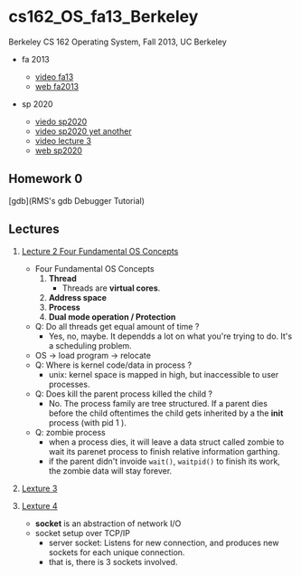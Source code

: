 # cs162_OS_fa13_Berkeley
Berkeley CS 162 Operating System, Fall 2013, UC Berkeley

- fa 2013
    - [video fa13](https://www.youtube.com/watch?v=hry_qqXLej8&list=PLRdybCcWDFzCag9A0h1m9QYaujD0xefgM)
    - [web fa2013](https://inst.eecs.berkeley.edu/~cs162/fa13/)

- sp 2020
    - [viedo sp2020](https://www.youtube.com/watch?v=itfEcA3TXq4&list=PLIMsSuI81pxq7c91oQMpmXgmGICbuDA_c)
    - [video sp2020 yet another](https://www.youtube.com/watch?v=dTl9QkH4j8o&list=PL6CdojO56mZ3SeRfpzMBMObSnTziA0gfE)
    - [video lecture 3](https://www.youtube.com/watch?v=Wj-Fvs7mMIQ&list=PL--jIyXjDXf6Q4XA6q8RYnyChYzJ0K0F2&index=3)
    - [web sp2020](https://inst.eecs.berkeley.edu/~cs162/sp20/)


## Homework 0

[gdb](RMS's gdb Debugger Tutorial)

## Lectures

1. [Lecture 2 Four Fundamental OS Concepts](lecture/2%20Four%20Fundamental%20Concepts%20of%20Operating%20Systems.pdf)
    - Four Fundamental OS Concepts
        1. **Thread**
            - Threads are **virtual cores**.
        2. **Address space**
        3. **Process**
        4. **Dual mode operation / Protection**
    - Q: Do all threads get equal amount of time ?
        - Yes, no, maybe. It dependds a lot on what you're trying to do. It's a scheduling problem.
    - OS -> load program -> relocate
    - Q: Where is kernel code/data in process ?
        - unix: kernel space is mapped in high, but inaccessible to user processes.
    - Q: Does kill the parent process killed the child ?
        - No. The process family are tree structured. If a parent dies before the child oftentimes the child gets inherited by a the **init** process (with pid 1 ).
    - Q: zombie process
        - when a process dies, it will leave a data struct called zombie to wait its parenet process to finish relative information garthing.
        - if the parent didn't invoide `wait()`, `waitpid()` to finish its work,  the zombie data will stay forever.

2. [Lexture 3]()

3. [Lexture 4]()
    - **socket** is an abstraction of network I/O
    - socket setup over TCP/IP
        - server socket: Listens for new connection, and produces new sockets for each unique connection.
        - that is, there is 3 sockets involved.


